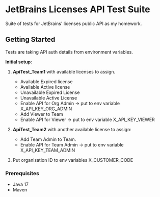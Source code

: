 # JetBrains Licenses API Test Suite

Suite of tests for JetBrains' licenses public API as my homework. 

## Getting Started

Tests are taking API auth details from environment variables. 

**Initial setup**: 

1. **ApiTest_Team1** with available licenses to assign.
    * Available Expired license
    * Available Active license
    * Unavailable Expired License
    * Unavailable Active License
    * Enable API for Org Admin -> put to env variable X_API_KEY_ORG_ADMIN
    * Add Viewer to Team
    * Enable API for Viewer -> put to env variable X_API_KEY_VIEWER
   
   

2. **ApiTest_Team2** with another available license to assign:
    * Add Team Admin to Team.
    * Enable API for Team Admin -> put to env variable X_API_KEY_TEAM_ADMIN

 
3. Put organisation ID to env variables X_CUSTOMER_CODE


### Prerequisites

- Java 17
- Maven